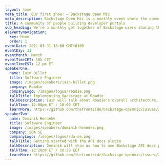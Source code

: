 ```yaml
---
layout: home
meta_title: Our first show! — Backstage Open Mic
meta_description: Backstage Open Mic is a monthly event where the community gathers to share experiences.
title: A community of people building developer portals
sub_heading: We’re a monthly get together of Backstage users sharing their experiences and helping each other
eleventyNavigation:
  key: Home
  order: 1
eventDate: 2021-03-31 18:00 GMT+0100
eventDay: 31
eventMonth: March
eventTimeCET: 18h CET
eventTimeEST: 12 pm ET
speakerOne:
  name: Iain Billet
  title: Software Engineer
  image: /images/speakers/iain-billet.png
  company: Roadie
  companyLogo: /images/logos/roadie.png
  talkTitle: Implementing Backstage at Roadie
  talkDescription: Iain will talk about Roadie's overall architecture, how they manage changes, and how those changes make it to production. He'll cover AWS, Terraform, Flux and Helm. There's even a demo at the end!
  talkTime: 12:00pm ET / 18:00 CET 
  learnMore: https://github.com/thefrontside/backstage-openmic/issues/2
speakerTwo:
  name: Dominik Henneke 
  title: Software Engineer
  image: /images/speakers/dominik-henneke.png
  company: SDA SE
  companyLogo: /images/logos/sda-se.png
  talkTitle: Getting started with the API docs plugin
  talkDescription: Dominik will show us how to use Backstage API docs plugin to discover our APIs and get rendered documentation from OpenAPI, AsyncAPI, and GraphQL schemas.
  talkTime: 12:20pm ET / 18:20 CET 
  learnMore: https://github.com/thefrontside/backstage-openmic/issues/2
---
```

